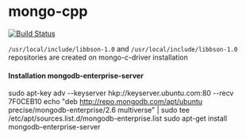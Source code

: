 mongo-cpp
=========
[![Build Status](https://travis-ci.org/LilMeyer/mongo-cpp.svg?branch=master)](https://travis-ci.org/LilMeyer/mongo-cpp)

`/usr/local/include/libbson-1.0` and `/usr/local/include/libbson-1.0` repositories are created on mongo-c-driver installation

#### Installation mongodb-enterprise-server
sudo apt-key adv --keyserver hkp://keyserver.ubuntu.com:80 --recv 7F0CEB10
echo "deb http://repo.mongodb.com/apt/ubuntu precise/mongodb-enterprise/2.6 multiverse" | sudo tee /etc/apt/sources.list.d/mongodb-enterprise.list
sudo apt-get install mongodb-enterprise-server
